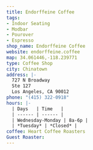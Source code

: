 ```yaml
---
title: Endorffeine Coffee
tags:
- Indoor Seating
- Modbar
- Pourover
- Espresso
shop_name: Endorffeine Coffee
website: endorffeine.coffee
map: 34.061446,-118.239771
type: Coffee Shop
city: Chinatown
address: |-
  727 N Broadway
  Ste 127
  Los Angeles, CA 90012
phone: "(415) 322-0918"
hours: |-
  | Days   | Time   |
  | ------ | ------ |
  | Wednesday-Monday | 8a-6p |
  | *Tuesday* | *Closed* |
coffee: Heart Coffee Roasters
Guest Roaster: 
---
```


